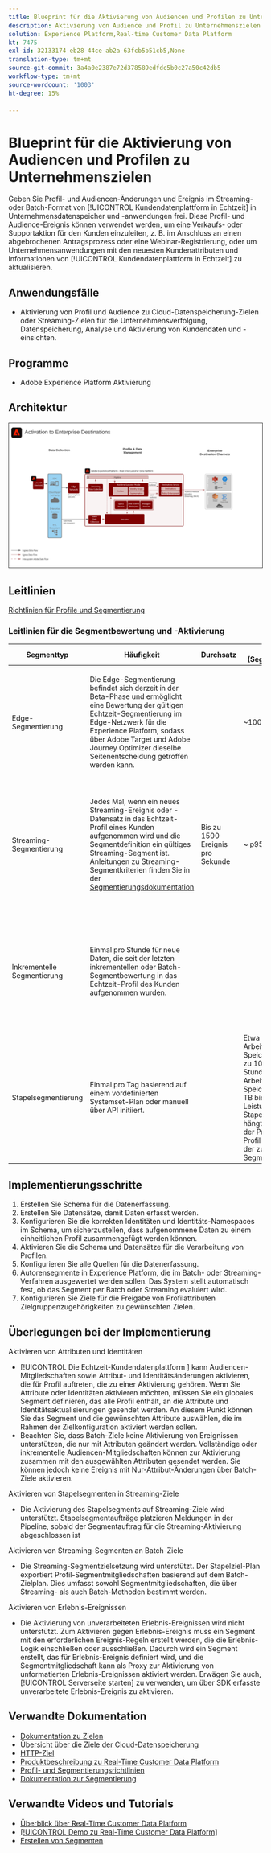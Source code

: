```yaml
---
title: Blueprint für die Aktivierung von Audiencen und Profilen zu Unternehmenszielen
description: Aktivierung von Audience und Profil zu Unternehmenszielen
solution: Experience Platform,Real-time Customer Data Platform
kt: 7475
exl-id: 32133174-eb28-44ce-ab2a-63fcb5b51cb5,None
translation-type: tm+mt
source-git-commit: 3a4a0e2387e72d378589edfdc5b0c27a50c42db5
workflow-type: tm+mt
source-wordcount: '1003'
ht-degree: 15%

---
```


# Blueprint für die Aktivierung von Audiencen und Profilen zu Unternehmenszielen

Geben Sie Profil- und Audiencen-Änderungen und Ereignis im Streaming- oder Batch-Format von [!UICONTROL Kundendatenplattform in Echtzeit] in Unternehmensdatenspeicher und -anwendungen frei. Diese Profil- und Audience-Ereignis können verwendet werden, um eine Verkaufs- oder Supportaktion für den Kunden einzuleiten, z. B. im Anschluss an einen abgebrochenen Antragsprozess oder eine Webinar-Registrierung, oder um Unternehmensanwendungen mit den neuesten Kundenattributen und Informationen von [!UICONTROL Kundendatenplattform in Echtzeit] zu aktualisieren.

## Anwendungsfälle

* Aktivierung von Profil und Audience zu Cloud-Datenspeicherung-Zielen oder Streaming-Zielen für die Unternehmensverfolgung, Datenspeicherung, Analyse und Aktivierung von Kundendaten und -einsichten.

## Programme

* Adobe Experience Platform Aktivierung

## Architektur

<img src="assets/enterprise_destination.svg" alt="Referenzarchitektur für das Enterprise Aktivierung Szenario" style="border:1px solid #4a4a4a" />

## Leitlinien

[Richtlinien für Profile und Segmentierung](https://experienceleague.adobe.com/docs/experience-platform/profile/guardrails.html?lang=de)

### Leitlinien für die Segmentbewertung und -Aktivierung

| Segmenttyp | Häufigkeit | Durchsatz | Latenz (Segmentbewertung) | Latenz (Segment-Aktivierung) | Aktivierung Nutzlast |
|---|---|---|---|---|---|
| Edge-Segmentierung | Die Edge-Segmentierung befindet sich derzeit in der Beta-Phase und ermöglicht eine Bewertung der gültigen Echtzeit-Segmentierung im Edge-Netzwerk für die Experience Platform, sodass über Adobe Target und Adobe Journey Optimizer dieselbe Seitenentscheidung getroffen werden kann. |  | ~100 ms | Direkt für die Personalisierung in Adobe Target, für Profil-Lookups im Edge-Profil und für die Aktivierung über Cookie-basierte Ziele verfügbar. | Audience-Mitgliedschaften auf Edge für Profil-Lookups und Cookie-basierte Ziele.<br>Adobe Target und Journey Optimizer können Audiencen und Profil-Attribute nutzen. |
| Streaming-Segmentierung | Jedes Mal, wenn ein neues Streaming-Ereignis oder -Datensatz in das Echtzeit-Profil eines Kunden aufgenommen wird und die Segmentdefinition ein gültiges Streaming-Segment ist. <br>Anleitungen zu Streaming-Segmentkriterien finden Sie in der  [Segmentierungsdokumentation ](https://experienceleague.adobe.com/docs/experience-platform/segmentation/api/streaming-segmentation.html?lang=de)  | Bis zu 1500 Ereignis pro Sekunde | ~ p95 &lt;5min | Streaming-Ziele: Streaming-Audiencen werden innerhalb von etwa 10 Minuten aktiviert bzw. je nach den Anforderungen des Zielorts in Kleinststapeln gepackt.<br>Geplante Ziele: Die Mitgliedschaft in Streaming-Audiencen wird im Batch je nach der geplanten Versand-Zielzeit aktiviert. | Streaming-Ziele: Änderungen der Mitgliedschaft in der Audience, Identitätswerte und Profil-Attribute.<br>Geplante Ziele: Änderungen der Mitgliedschaft in der Audience, Identitätswerte und Profil-Attribute. |
| Inkrementelle Segmentierung | Einmal pro Stunde für neue Daten, die seit der letzten inkrementellen oder Batch-Segmentbewertung in das Echtzeit-Profil des Kunden aufgenommen wurden. |  |  | Streaming-Ziele: Inkrementelle Audiencen werden innerhalb von ca. 10 Minuten aktiviert oder je nach Zielbestimmung in Kleinststapeln gepackt.<br>Geplante Ziele: Die Mitgliedschaft in einer inkrementellen Audience wird im Batch je nach der geplanten Versand-Zielzeit aktiviert. | Streaming-Ziele: Änderungen der Mitgliedschaft in der Audience und nur Identitätswerte.<br>Geplante Ziele: Änderungen der Mitgliedschaft in der Audience, Identitätswerte und Profil-Attribute. |
| Stapelsegmentierung | Einmal pro Tag basierend auf einem vordefinierten Systemset-Plan oder manuell über API initiiert. |  | Etwa eine Stunde pro Arbeitsplatz für eine Speichergröße von bis zu 10 TB Profil, 2 Stunden pro Arbeitsplatz für eine Speichergröße von 10 TB bis 100 TB Profil. Die Leistung von Stapelsegmentaufträgen hängt von der Anzahl der Profil, der Größe der Profil und der Anzahl der zu evaluierenden Segmente ab. | Streaming-Ziele: Die Batch-Audience-Mitgliedschaften werden innerhalb von etwa 10 Tagen nach Abschluss der Segmentierungsbewertung bzw. des Mikrobatches entsprechend den Anforderungen des Ziels aktiviert.<br>Geplante Ziele: Die Batch-Audience-Mitgliedschaften werden je nach der geplanten Versand-Zielzeit aktiviert. | Streaming-Ziele: Änderungen der Mitgliedschaft in der Audience und nur Identitätswerte.<br>Geplante Ziele: Änderungen der Mitgliedschaft in der Audience, Identitätswerte und Profil-Attribute. |



## Implementierungsschritte

1. Erstellen Sie Schema für die Datenerfassung.
1. Erstellen Sie Datensätze, damit Daten erfasst werden.
1. Konfigurieren Sie die korrekten Identitäten und Identitäts-Namespaces im Schema, um sicherzustellen, dass aufgenommene Daten zu einem einheitlichen Profil zusammengefügt werden können.
1. Aktivieren Sie die Schema und Datensätze für die Verarbeitung von Profilen.
1. Konfigurieren Sie alle Quellen für die Datenerfassung.
1. Autorensegmente in Experience Platform, die im Batch- oder Streaming-Verfahren ausgewertet werden sollen. Das System stellt automatisch fest, ob das Segment per Batch oder Streaming evaluiert wird.
1. Konfigurieren Sie Ziele für die Freigabe von Profilattributen Zielgruppenzugehörigkeiten zu gewünschten Zielen.

## Überlegungen bei der Implementierung

Aktivieren von Attributen und Identitäten

* [!UICONTROL Die Echtzeit-Kundendatenplattform ] kann Audiencen-Mitgliedschaften sowie Attribut- und Identitätsänderungen aktivieren, die für Profil auftreten, die zu einer Aktivierung gehören. Wenn Sie Attribute oder Identitäten aktivieren möchten, müssen Sie ein globales Segment definieren, das alle Profil enthält, an die Attribute und Identitätsaktualisierungen gesendet werden. An diesem Punkt können Sie das Segment und die gewünschten Attribute auswählen, die im Rahmen der Zielkonfiguration aktiviert werden sollen.
* Beachten Sie, dass Batch-Ziele keine Aktivierung von Ereignissen unterstützen, die nur mit Attributen geändert werden. Vollständige oder inkrementelle Audiencen-Mitgliedschaften können zur Aktivierung zusammen mit den ausgewählten Attributen gesendet werden. Sie können jedoch keine Ereignis mit Nur-Attribut-Änderungen über Batch-Ziele aktivieren.

Aktivieren von Stapelsegmenten in Streaming-Ziele

* Die Aktivierung des Stapelsegments auf Streaming-Ziele wird unterstützt. Stapelsegmentaufträge platzieren Meldungen in der Pipeline, sobald der Segmentauftrag für die Streaming-Aktivierung abgeschlossen ist

Aktivieren von Streaming-Segmenten an Batch-Ziele

* Die Streaming-Segmentzielsetzung wird unterstützt. Der Stapelziel-Plan exportiert Profil-Segmentmitgliedschaften basierend auf dem Batch-Zielplan. Dies umfasst sowohl Segmentmitgliedschaften, die über Streaming- als auch Batch-Methoden bestimmt werden.

Aktivieren von Erlebnis-Ereignissen

* Die Aktivierung von unverarbeiteten Erlebnis-Ereignissen wird nicht unterstützt. Zum Aktivieren gegen Erlebnis-Ereignis muss ein Segment mit den erforderlichen Ereignis-Regeln erstellt werden, die die Erlebnis-Logik einschließen oder ausschließen. Dadurch wird ein Segment erstellt, das für Erlebnis-Ereignis definiert wird, und die Segmentmitgliedschaft kann als Proxy zur Aktivierung von unformatierten Erlebnis-Ereignissen aktiviert werden. Erwägen Sie auch, [!UICONTROL Serverseite starten] zu verwenden, um über SDK erfasste unverarbeitete Erlebnis-Ereignis zu aktivieren.

## Verwandte Dokumentation

* [Dokumentation zu Zielen](https://experienceleague.adobe.com/docs/experience-platform/destinations/catalog/overview.html?lang=de)
* [Übersicht über die Ziele der Cloud-Datenspeicherung](https://experienceleague.adobe.com/docs/experience-platform/destinations/catalog/cloud-storage/overview.html?lang=en#catalog)
* [HTTP-Ziel](https://experienceleague.adobe.com/docs/experience-platform/destinations/catalog/http-destination.html?lang=en#overview)
* [Produktbeschreibung zu Real-Time Customer Data Platform](https://helpx.adobe.com/de/legal/product-descriptions/real-time-customer-data-platform.html)
* [Profil- und Segmentierungsrichtlinien](https://experienceleague.adobe.com/docs/experience-platform/profile/guardrails.html?lang=en)
* [Dokumentation zur Segmentierung](https://experienceleague.adobe.com/docs/experience-platform/segmentation/api/streaming-segmentation.html)

## Verwandte Videos und Tutorials

* [Überblick über Real-Time Customer Data Platform](https://experienceleague.adobe.com/docs/platform-learn/tutorials/application-services/rtcdp/understanding-the-real-time-customer-data-platform.html?lang=de)
* [[!UICONTROL Demo zu Real-Time Customer Data Platform]](https://experienceleague.adobe.com/docs/platform-learn/tutorials/application-services/rtcdp/demo.html?lang=de)
* [Erstellen von Segmenten](https://experienceleague.adobe.com/docs/platform-learn/tutorials/segments/create-segments.html?lang=de)

